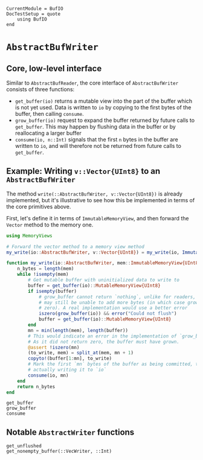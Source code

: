 ```@meta
CurrentModule = BufIO
DocTestSetup = quote
    using BufIO
end
```

# `AbstractBufWriter`
## Core, low-level interface
Similar to `AbstractBufReader`, the core interface of `AbstractBufWriter` consists of three functions:

* `get_buffer(io)` returns a mutable view into the part of the buffer which is not yet used. Data is written to `io` by copying to the first bytes of the buffer, then calling `consume`.
* `grow_buffer(io)` request to expand the buffer returned by future calls to `get_buffer`. This may happen by flushing data in the buffer or by reallocating a larger buffer
* `consume(io, n::Int)` signals that the first `n` bytes in the buffer are written to `io`, and will therefore not be returned from future calls to `get_buffer`.

## Example: Writing `v::Vector{UInt8}` to an `AbstractBufWriter`
The method `write(::AbstractBufWriter, v::Vector{UInt8})` is already implemented, but it's illustrative to see how this be implemented in terms of the core primitives above.

First, let's define it in terms of `ImmutableMemoryView`, and then forward the `Vector` method to the memory one.

```julia
using MemoryViews

# Forward the vector method to a memory view method
my_write(io::AbstractBufWriter, v::Vector{UInt8}) = my_write(io, ImmutableMemoryView(v))

function my_write(io::AbstractBufWriter, mem::ImmutableMemoryView{UInt8})::Int
    n_bytes = length(mem)
    while !isempty(mem)
        # Get mutable buffer with uninitialized data to write to
        buffer = get_buffer(io)::MutableMemoryView{UInt8}
        if isempty(buffer)
            # grow_buffer cannot return `nothing`, unlike for readers, but the writer
            # may still be unable to add more bytes (in which case grow_buffer returns
            # zero). A real implementation would use a better error
            iszero(grow_buffer(io)) && error("Could not flush")
            buffer = get_buffer(io)::MutableMemoryView{UInt8}
        end
        mn = min(length(mem), length(buffer))
        # This would indicate an error in the implementation of `grow_buffer`.
        # As it did not return zero, the buffer must have grown.
        @assert !iszero(mn)
        (to_write, mem) = split_at(mem, mn + 1)
        copyto!(buffer[1:mn], to_write)
        # Mark the first `mn` bytes of the buffer as being committed, thereby
        # actually writing it to `io`
        consume(io, mn)
    end
    return n_bytes
end
```

```@docs; canonical=false
get_buffer
grow_buffer
consume
```

## Notable `AbstractWriter` functions
```@docs; canonical=false
get_unflushed
get_nonempty_buffer(::VecWriter, ::Int)
```